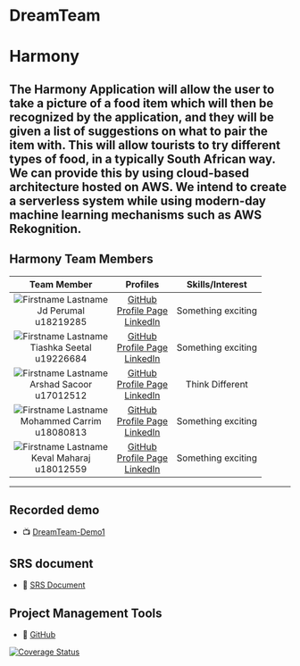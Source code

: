 # DreamTeam

# Harmony

The Harmony Application will allow the user to take a
picture of a food item which will then be recognized by the application, and they
will be given a list of suggestions on what to pair the item with. This will allow
tourists to try different types of food, in a typically South African way. We can
provide this by using cloud-based architecture hosted on AWS. We intend to
create a serverless system while using modern-day machine learning mechanisms
such as AWS Rekognition.
---

## Harmony Team Members

| **Team Member** | **Profiles** | **Skills/Interest**
| :-----: | :-----: | :-----: |
| ![Firstname Lastname](https://i.ibb.co/t24DJcR/Jd-Git-Hub-Profile-Pic.jpg "Firstname Lastname") <br/> Jd Perumal <br/> u18219285 | [GitHub](https://github.com/JdPerumal) <br/> [Profile Page](https://jdperumal.github.io/COS301Website2/) <br/> [LinkedIn](https://www.linkedin.com/in/jd-perumal-4abb1820b/) <br/> | Something exciting |
 ![Firstname Lastname](https://via.placeholder.com/150 "Firstname Lastname") <br/> Tiashka Seetal <br/> u19226684 | [GitHub](https://github.com/tiashka) <br/> [Profile Page](https://tiashka.github.io/COS301Website2/) <br/> [LinkedIn](https://www.linkedin.com/in/tiashka-seetal-9a9841203/) <br/> | Something exciting |
 ![Firstname Lastname](https://i.ibb.co/c6t0KSk/74b4e6ae-958e-443b-a123-c77ac2.jpg "Arshad Sacoor") <br/> Arshad Sacoor <br/> u17012512 | [GitHub](https://github.com/ASacoor) <br/> [Profile Page](http:www.arshad.co.za) <br/> [LinkedIn](https://www.linkedin.com/in/arshad-sacoor-613a5720b/) <br/> | Think Different |
 ![Firstname Lastname](https://via.placeholder.com/150 "Firstname Lastname") <br/> Mohammed Carrim <br/> u18080813 | [GitHub](https://github.com/mohammedcarrim) <br/> [Profile Page](https://tiashka.github.io/COS301Website2/) <br/> [LinkedIn](https://www.linkedin.com/in/mohammed-carrim-706415194/) <br/> | Something exciting |
 ![Firstname Lastname](https://via.placeholder.com/150 "Firstname Lastname") <br/> Keval Maharaj <br/> u18012559 | [GitHub](https://github.com/Keval157) <br/> [Profile Page](https:) <br/> [LinkedIn](https://www.linkedin.com/in/keval-maharaj-829648210/) <br/> | Something exciting |

---

## Recorded demo

* :tv: [DreamTeam-Demo1](https://drive.google.com/open?id=)

## SRS document
* :open_book: [SRS Document](https://www.overleaf.com/read/)

## Project Management Tools

* :open_book: [GitHub](https://github.com/COS301-SE-2021/Harmony/projects)

[![Coverage Status](https://coveralls.io/repos/github/COS301-SE-2021/Harmony/badge.svg?branch=master)](https://coveralls.io/github/COS301-SE-2021/Harmony?branch=master)
